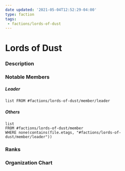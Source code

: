 ```yaml
---
date updated: '2021-05-04T12:52:29-04:00'
type: faction
tags:
 - factions/lords-of-dust
---
```




# Lords of Dust

### Description



### Notable Members

##### Leader

```dataview
list FROM #factions/lords-of-dust/member/leader
```

##### Others

```dataview
list 
FROM #factions/lords-of-dust/member 
WHERE none(contains(file.etags, "#factions/lords-of-dust/member/leader"))
```

### Ranks

### Organization Chart
